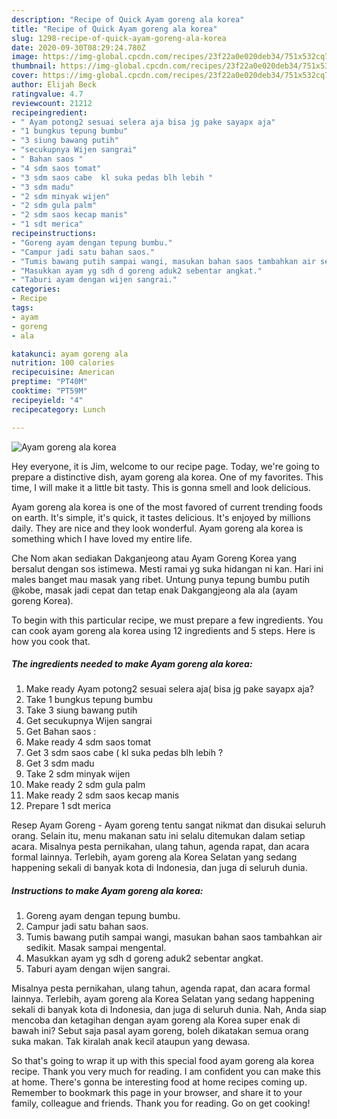 ```yaml
---
description: "Recipe of Quick Ayam goreng ala korea"
title: "Recipe of Quick Ayam goreng ala korea"
slug: 1298-recipe-of-quick-ayam-goreng-ala-korea
date: 2020-09-30T08:29:24.780Z
image: https://img-global.cpcdn.com/recipes/23f22a0e020deb34/751x532cq70/ayam-goreng-ala-korea-foto-resep-utama.jpg
thumbnail: https://img-global.cpcdn.com/recipes/23f22a0e020deb34/751x532cq70/ayam-goreng-ala-korea-foto-resep-utama.jpg
cover: https://img-global.cpcdn.com/recipes/23f22a0e020deb34/751x532cq70/ayam-goreng-ala-korea-foto-resep-utama.jpg
author: Elijah Beck
ratingvalue: 4.7
reviewcount: 21212
recipeingredient:
- " Ayam potong2 sesuai selera aja bisa jg pake sayapx aja"
- "1 bungkus tepung bumbu"
- "3 siung bawang putih"
- "secukupnya Wijen sangrai"
- " Bahan saos "
- "4 sdm saos tomat"
- "3 sdm saos cabe  kl suka pedas blh lebih "
- "3 sdm madu"
- "2 sdm minyak wijen"
- "2 sdm gula palm"
- "2 sdm saos kecap manis"
- "1 sdt merica"
recipeinstructions:
- "Goreng ayam dengan tepung bumbu."
- "Campur jadi satu bahan saos."
- "Tumis bawang putih sampai wangi, masukan bahan saos tambahkan air sedikit. Masak sampai mengental."
- "Masukkan ayam yg sdh d goreng aduk2 sebentar angkat."
- "Taburi ayam dengan wijen sangrai."
categories:
- Recipe
tags:
- ayam
- goreng
- ala

katakunci: ayam goreng ala 
nutrition: 100 calories
recipecuisine: American
preptime: "PT40M"
cooktime: "PT59M"
recipeyield: "4"
recipecategory: Lunch

---
```



![Ayam goreng ala korea](https://img-global.cpcdn.com/recipes/23f22a0e020deb34/751x532cq70/ayam-goreng-ala-korea-foto-resep-utama.jpg)

Hey everyone, it is Jim, welcome to our recipe page. Today, we're going to prepare a distinctive dish, ayam goreng ala korea. One of my favorites. This time, I will make it a little bit tasty. This is gonna smell and look delicious.

Ayam goreng ala korea is one of the most favored of current trending foods on earth. It's simple, it's quick, it tastes delicious. It's enjoyed by millions daily. They are nice and they look wonderful. Ayam goreng ala korea is something which I have loved my entire life.

Che Nom akan sediakan Dakganjeong atau Ayam Goreng Korea yang bersalut dengan sos istimewa. Mesti ramai yg suka hidangan ni kan. Hari ini males banget mau masak yang ribet. Untung punya tepung bumbu putih @kobe, masak jadi cepat dan tetap enak Dakgangjeong ala ala (ayam goreng Korea).


To begin with this particular recipe, we must prepare a few ingredients. You can cook ayam goreng ala korea using 12 ingredients and 5 steps. Here is how you cook that.

<!--inarticleads1-->

##### The ingredients needed to make Ayam goreng ala korea:

1. Make ready  Ayam potong2 sesuai selera aja( bisa jg pake sayapx aja?
1. Take 1 bungkus tepung bumbu
1. Take 3 siung bawang putih
1. Get secukupnya Wijen sangrai
1. Get  Bahan saos :
1. Make ready 4 sdm saos tomat
1. Get 3 sdm saos cabe ( kl suka pedas blh lebih ?
1. Get 3 sdm madu
1. Take 2 sdm minyak wijen
1. Make ready 2 sdm gula palm
1. Make ready 2 sdm saos kecap manis
1. Prepare 1 sdt merica


Resep Ayam Goreng - Ayam goreng tentu sangat nikmat dan disukai seluruh orang. Selain itu, menu makanan satu ini selalu ditemukan dalam setiap acara. Misalnya pesta pernikahan, ulang tahun, agenda rapat, dan acara formal lainnya. Terlebih, ayam goreng ala Korea Selatan yang sedang happening sekali di banyak kota di Indonesia, dan juga di seluruh dunia. 

<!--inarticleads2-->

##### Instructions to make Ayam goreng ala korea:

1. Goreng ayam dengan tepung bumbu.
1. Campur jadi satu bahan saos.
1. Tumis bawang putih sampai wangi, masukan bahan saos tambahkan air sedikit. Masak sampai mengental.
1. Masukkan ayam yg sdh d goreng aduk2 sebentar angkat.
1. Taburi ayam dengan wijen sangrai.


Misalnya pesta pernikahan, ulang tahun, agenda rapat, dan acara formal lainnya. Terlebih, ayam goreng ala Korea Selatan yang sedang happening sekali di banyak kota di Indonesia, dan juga di seluruh dunia. Nah, Anda siap mencoba dan ketagihan dengan ayam goreng ala Korea super enak di bawah ini? Sebut saja pasal ayam goreng, boleh dikatakan semua orang suka makan. Tak kiralah anak kecil ataupun yang dewasa. 

So that's going to wrap it up with this special food ayam goreng ala korea recipe. Thank you very much for reading. I am confident you can make this at home. There's gonna be interesting food at home recipes coming up. Remember to bookmark this page in your browser, and share it to your family, colleague and friends. Thank you for reading. Go on get cooking!
